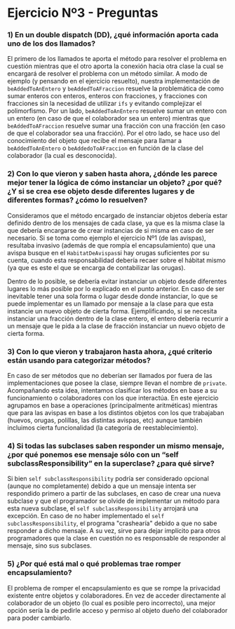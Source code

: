 # Ejercicio Nº3 - Preguntas

### **1) En un double dispatch (DD), ¿qué información aporta cada uno de los dos llamados?**

El primero de los llamados te aporta el método para resolver el problema en cuestión mientras que el otro aporta la conexión hacia otra clase la cual se encargará de resolver el problema con un método similar. A modo de ejemplo (y pensando en el ejercicio resuelto), nuestra implementación de `beAddedToAnEntero` y `beAddedToAFraccion` resuelve la problemática de como sumar enteros con enteros, enteros con fracciones, y fracciones con fracciones sin la necesidad de utilizar `ifs` y evitando complejizar el polimorfismo. Por un lado, `beAddedToAnEntero` resuelve sumar un entero con un entero (en caso de que el colaborador sea un entero) mientras que `beAddedToAFraccion` resuelve sumar una fracción con una fracción (en caso de que el colaborador sea una fracción). Por el otro lado, se hace uso del conocimiento del objeto que recibe el mensaje para llamar a `beAddedToAnEntero` o `beAddedoToAFraccion` en función de la clase del colaborador (la cual es desconocida).


### **2) Con lo que vieron y saben hasta ahora, ¿dónde les parece mejor tener la lógica de cómo instanciar un objeto? ¿por qué? ¿Y si se crea ese objeto desde diferentes lugares y de diferentes formas? ¿cómo lo resuelven?**

Consideramos que el método encargado de instanciar objetos debería estar definido dentro de los mensajes de cada clase, ya que es la misma clase la que debería encargarse de crear instancias de si misma en caso de ser necesario. Si se toma como ejemplo el ejercicio Nº1 (de las avispas), resultaba invasivo (además de que rompía el encapsulamiento) que una avispa busque en el `HabitatDeAvispas`si hay orugas suficientes por su cuenta, cuando esta responsabilidad debería recaer sobre el hábitat mismo (ya que es este el que se encarga de contabilizar las orugas).

Dentro de lo posible, se debería evitar instanciar un objeto desde diferentes lugares lo más posible por lo explicado en el punto anterior. En caso de ser inevitable tener una sola forma o lugar desde donde instanciar, lo que se puede implementar es un llamado por mensaje a la clase para que esta instancie un nuevo objeto de cierta forma. Ejemplificando, si se necesita instanciar una fracción dentro de la clase entero, el entero debería recurrir a un mensaje que le pida a la clase de fracción instanciar un nuevo objeto de cierta forma.


### **3) Con lo que vieron y trabajaron hasta ahora, ¿qué criterio están usando para categorizar métodos?**

En caso de ser métodos que no deberían ser llamados por fuera de las implementaciones que posee la clase, siempre llevan el nombre de `private`. Acompañando esta idea, intentamos clasificar los métodos en base a su funcionamiento o colaboradores con los que interactúa. En este ejercicio agrupamos en base a operaciones (principalmente aritméticas) mientras que para las avispas en base a los distintos objetos con los que trabajaban (huevos, orugas, polillas, las distintas avispas, etc) aunque también incluimos cierta funcionalidad (la categoría de reestablecimiento).


### **4) Si todas las subclases saben responder un mismo mensaje, ¿por qué ponemos ese mensaje sólo con un “self subclassResponsibility” en la superclase? ¿para qué sirve?**

Si bien `self subclassResponsibility` podría ser considerado opcional (aunque no completamente) debido a que un mensaje intenta ser respondido primero a partir de las subclases, en caso de crear una nueva subclase y que el programador se olvide de implementar un método para esta nueva subclase, el `self subclassResponsibility` arrojará una excepción. En caso de no haber implementado el `self subclassResponsibility`, el programa "crashearía" debido a que no sabe responder a dicho mensaje. A su vez, sirve para dejar implícito para otros programadores que la clase en cuestión no es responsable de responder al mensaje, sino sus subclases.


### **5) ¿Por qué está mal o qué problemas trae romper encapsulamiento?**

El problema de romper el encapsulamiento es que se rompe la privacidad existente entre objetos y colaboradores. En vez de acceder directamente al colaborador de un objeto (lo cual es posible pero incorrecto), una mejor opción sería la de pedirle acceso y permiso al objeto dueño del colaborador para poder cambiarlo.